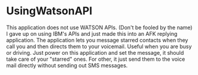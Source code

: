 # UsingWatsonAPI

This application does not use WATSON APIs. (Don't be fooled by the name)
I gave up on using IBM's APIs and just made this into an AFK replying application.
The application lets you message starred contacts when they call you and then directs them to your voicemail.
Useful when you are busy or driving.
Just power on this application and set the message, it should take care of your "starred" ones.
For other, it just send them to the voice mail directly without sending out SMS messages.
